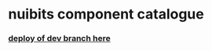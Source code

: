# nuibits component catalogue


### [deploy of dev branch here](https://awesome-kalam-240a8f.netlify.app)